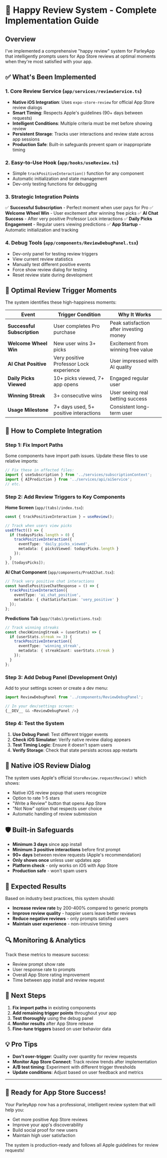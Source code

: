 # 🌟 Happy Review System - Complete Implementation Guide

## Overview

I've implemented a comprehensive "happy review" system for ParleyApp that intelligently prompts users for App Store reviews at optimal moments when they're most satisfied with your app.

## ✅ What's Been Implemented

### 1. **Core Review Service** (`app/services/reviewService.ts`)
- **Native iOS Integration**: Uses `expo-store-review` for official App Store review dialogs
- **Smart Timing**: Respects Apple's guidelines (90+ days between requests)
- **Intelligent Conditions**: Multiple criteria must be met before showing review
- **Persistent Storage**: Tracks user interactions and review state across app sessions
- **Production Safe**: Built-in safeguards prevent spam or inappropriate timing

### 2. **Easy-to-Use Hook** (`app/hooks/useReview.ts`)
- Simple `trackPositiveInteraction()` function for any component
- Automatic initialization and state management
- Dev-only testing functions for debugging

### 3. **Strategic Integration Points**
✅ **Successful Subscription** - Perfect moment when user pays for Pro
✅ **Welcome Wheel Win** - User excitement after winning free picks
✅ **AI Chat Success** - After very positive Professor Lock interactions
✅ **Daily Picks Engagement** - Regular users viewing predictions
✅ **App Startup** - Automatic initialization and tracking

### 4. **Debug Tools** (`app/components/ReviewDebugPanel.tsx`)
- Dev-only panel for testing review triggers
- View current review statistics
- Manually test different positive events
- Force show review dialog for testing
- Reset review state during development

## 🎯 Optimal Review Trigger Moments

The system identifies these high-happiness moments:

| **Event** | **Trigger Condition** | **Why It Works** |
|-----------|----------------------|------------------|
| **Successful Subscription** | User completes Pro purchase | Peak satisfaction after investing money |
| **Welcome Wheel Win** | New user wins 3+ picks | Excitement from winning free value |
| **AI Chat Positive** | Very positive Professor Lock experience | User impressed with AI quality |
| **Daily Picks Viewed** | 10+ picks viewed, 7+ app opens | Engaged regular user |
| **Winning Streak** | 3+ consecutive wins | User seeing real betting success |
| **Usage Milestone** | 7+ days used, 5+ positive interactions | Consistent long-term user |

## 🔧 How to Complete Integration

### Step 1: Fix Import Paths
Some components have import path issues. Update these files to use relative imports:

```typescript
// Fix these in affected files:
import { useSubscription } from '../services/subscriptionContext';
import { AIPrediction } from '../services/api/aiService';
// etc.
```

### Step 2: Add Review Triggers to Key Components

**Home Screen** (`app/(tabs)/index.tsx`):
```typescript
const { trackPositiveInteraction } = useReview();

// Track when users view picks
useEffect(() => {
  if (todaysPicks.length > 0) {
    trackPositiveInteraction({ 
      eventType: 'daily_picks_viewed', 
      metadata: { picksViewed: todaysPicks.length } 
    });
  }
}, [todaysPicks]);
```

**AI Chat Component** (`app/components/ProAIChat.tsx`):
```typescript
// Track very positive chat interactions
const handlePositiveChatResponse = () => {
  trackPositiveInteraction({ 
    eventType: 'ai_chat_positive', 
    metadata: { chatSatisfaction: 'very_positive' } 
  });
};
```

**Predictions Tab** (`app/(tabs)/predictions.tsx`):
```typescript
// Track winning streaks
const checkWinningStreak = (userStats) => {
  if (userStats.streak >= 3) {
    trackPositiveInteraction({ 
      eventType: 'winning_streak', 
      metadata: { streakCount: userStats.streak } 
    });
  }
};
```

### Step 3: Add Debug Panel (Development Only)
Add to your settings screen or create a dev menu:

```typescript
import ReviewDebugPanel from '../components/ReviewDebugPanel';

// In your dev/settings screen:
{__DEV__ && <ReviewDebugPanel />}
```

### Step 4: Test the System

1. **Use Debug Panel**: Test different trigger events
2. **Check iOS Simulator**: Verify native review dialog appears
3. **Test Timing Logic**: Ensure it doesn't spam users
4. **Verify Storage**: Check that state persists across app restarts

## 📱 Native iOS Review Dialog

The system uses Apple's official `StoreReview.requestReview()` which shows:
- Native iOS review popup that users recognize
- Option to rate 1-5 stars
- "Write a Review" button that opens App Store
- "Not Now" option that respects user choice
- Automatic handling of review submission

## 🛡️ Built-in Safeguards

- **Minimum 3 days** since app install
- **Minimum 3 positive interactions** before first prompt
- **90+ days** between review requests (Apple's recommendation)
- **Only shows once** unless user updates app
- **Platform check** - only works on iOS with App Store
- **Production safe** - won't spam users

## 🎯 Expected Results

Based on industry best practices, this system should:
- **Increase review rate** by 200-400% compared to generic prompts
- **Improve review quality** - happier users leave better reviews
- **Reduce negative reviews** - only prompts satisfied users
- **Maintain user experience** - non-intrusive timing

## 🔍 Monitoring & Analytics

Track these metrics to measure success:
- Review prompt show rate
- User response rate to prompts
- Overall App Store rating improvement
- Time between app install and review request

## 🚀 Next Steps

1. **Fix import paths** in existing components
2. **Add remaining trigger points** throughout your app
3. **Test thoroughly** using the debug panel
4. **Monitor results** after App Store release
5. **Fine-tune triggers** based on user behavior data

## 💡 Pro Tips

- **Don't over-trigger**: Quality over quantity for review requests
- **Monitor App Store Connect**: Track review trends after implementation
- **A/B test timing**: Experiment with different trigger thresholds
- **Update conditions**: Adjust based on user feedback and metrics

---

## 🎉 Ready for App Store Success!

Your ParleyApp now has a professional, intelligent review system that will help you:
- Get more positive App Store reviews
- Improve your app's discoverability
- Build social proof for new users
- Maintain high user satisfaction

The system is production-ready and follows all Apple guidelines for review requests!
